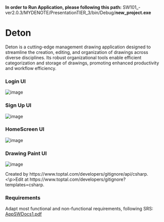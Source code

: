**In order to Run Application, please following this path:**
SW101_-ver2.0.3/MYDENOTE/PresentationTIER_3/bin/Debug/**new_project.exe**

# Deton
Deton is a cutting-edge management drawing application designed to streamline the creation, editing, and organization of drawings across diverse disciplines. Its robust organizational tools enable efficient categorization and storage of drawings, promoting enhanced productivity and workflow efficiency.

### Login UI

![image](https://github.com/huuquangg/Drawing-Management-System_SW101/assets/98322281/5d0eb9e5-6586-4e28-9aaf-2569298ddbfc)

### Sign Up UI

![image](https://github.com/huuquangg/Drawing-Management-System_SW101/assets/98322281/cfbfb31a-87a8-448f-a61a-a0d40949be4d)
### HomeScreen UI

![image](https://github.com/huuquangg/Drawing-Management-System_SW101/assets/98322281/3f7ce193-9ed8-4d8c-b58f-d7ae7a2c66c1)
### Drawing Paint UI

![image](https://github.com/huuquangg/Drawing-Management-System_SW101/assets/98322281/72f91ef1-dd59-4ee8-8138-d252c086138c)

<p>Created by https://www.toptal.com/developers/gitignore/api/csharp.
<\p>Edit at https://www.toptal.com/developers/gitignore?templates=csharp.

### Requirements

Adapt most functional and non-functional requirements, following SRS: 
[AppSWDocs1.pdf](https://github.com/huuquangg/Drawing-Management-System_SW101/files/14021466/AppSWDocs1.pdf)

